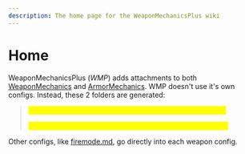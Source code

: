 ```yaml
---
description: The home page for the WeaponMechanicsPlus wiki
---
```


# Home

WeaponMechanicsPlus (_WMP_) adds attachments to both [WeaponMechanics](https://www.spigotmc.org/resources/weaponmechanics-guns-in-minecraft-1-12-2-1-20-2.99913/) and [ArmorMechanics](https://www.spigotmc.org/resources/armormechanics-custom-armor-for-your-guns-1-13-2-1-20-2.103179/). WMP doesn't use it's own configs. Instead, these 2 folders are generated:

> <mark style="color:yellow;">your server -> plugins -> WeaponMechanics -> attachments</mark>
>
> <mark style="color:yellow;">your server -> plugins -> WeaponMechanics -> placeholders</mark>

Other configs, like [firemode.md](firemode.md "mention"), go directly into each weapon config.&#x20;

